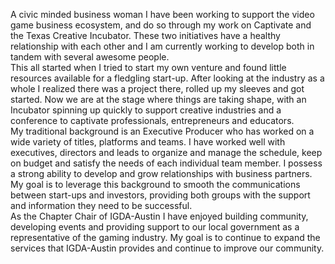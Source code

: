 ﻿---
name: Jen Bullard 
description: Founder, Texas Game Labs & Captivate Conference
picture: JEN-BULLARD.jpg 
twitter: handle
---
A civic minded business woman I have been working to support the video game business ecosystem, and do so through my work on Captivate and the Texas Creative Incubator. These two initiatives have a healthy relationship with each other and I am currently working to develop both in tandem with several awesome people.
<br>
This all started when I tried to start my own venture and found little resources available for a fledgling start-up. After looking at the industry as a whole I realized there was a project there, rolled up my sleeves and got started. Now we are at the stage where things are taking shape, with an Incubator spinning up quickly to support creative industries and a conference to captivate professionals, entrepreneurs and educators.
<br>
My traditional background is an Executive Producer who has worked on a wide variety of titles, platforms and teams. I have worked well with executives, directors and leads to organize and manage the schedule, keep on budget and satisfy the needs of each individual team member. I possess a strong ability to develop and grow relationships with business partners. My goal is to leverage this background to smooth the communications between start-ups and investors, providing both groups with the support and information they need to be successful.
<br>
As the Chapter Chair of IGDA-Austin I have enjoyed building community, developing events and providing support to our local government as a representative of the gaming industry. My goal is to continue to expand the services that IGDA-Austin provides and continue to improve our community.

